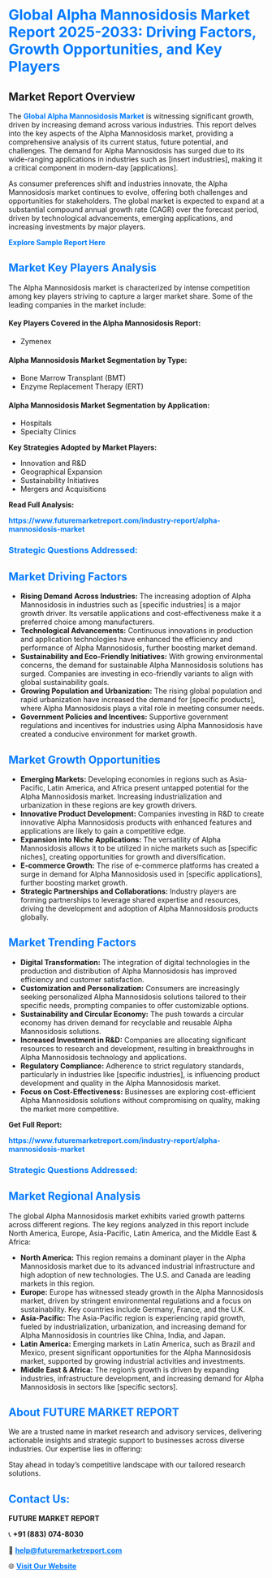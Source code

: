 <h1 style="color: #007BFF;">Global Alpha Mannosidosis Market Report 2025-2033: Driving Factors, Growth Opportunities, and Key Players</h1>

<section id="overview">
<h2>Market Report Overview</h2>
<p>The <a href="https://www.futuremarketreport.com/industry-report/alpha-mannosidosis-market" style="color: #007BFF; text-decoration: none;"><strong>Global Alpha Mannosidosis Market</strong></a> is witnessing significant growth, driven by increasing demand across various industries. This report delves into the key aspects of the Alpha Mannosidosis market, providing a comprehensive analysis of its current status, future potential, and challenges. The demand for Alpha Mannosidosis has surged due to its wide-ranging applications in industries such as [insert industries], making it a critical component in modern-day [applications].</p>
<p>As consumer preferences shift and industries innovate, the Alpha Mannosidosis market continues to evolve, offering both challenges and opportunities for stakeholders. The global market is expected to expand at a substantial compound annual growth rate (CAGR) over the forecast period, driven by technological advancements, emerging applications, and increasing investments by major players.</p>
</section>

<section id="overview">
<p><a href="https://www.futuremarketreport.com/request-sample/reportId=49187" style="color: #007BFF; text-decoration: none;"><strong>Explore Sample Report Here</strong></a></p>
</section>

<section id="key-players">
<h2 style="color: #007BFF;">Market Key Players Analysis</h2>
<p>The Alpha Mannosidosis market is characterized by intense competition among key players striving to capture a larger market share. Some of the leading companies in the market include:</p>
<h4>Key Players Covered in the Alpha Mannosidosis Report:</h4>
<ul><li>Zymenex</li></ul>
<h4>Alpha Mannosidosis Market Segmentation by Type:</h4>
<ul><li>Bone Marrow Transplant (BMT)</li><li>Enzyme Replacement Therapy (ERT)</li></ul>

<h4>Alpha Mannosidosis Market Segmentation by Application:</h4>
<ul><li>Hospitals</li><li>Specialty Clinics</li></ul>
<p><strong>Key Strategies Adopted by Market Players:</strong></p>
<ul>
<li>Innovation and R&D</li>
<li>Geographical Expansion</li>
<li>Sustainability Initiatives</li>
<li>Mergers and Acquisitions</li>
</ul>
</section>

<section>
<p><strong>Read Full Analysis: </strong></p><a href="https://www.futuremarketreport.com/industry-report/alpha-mannosidosis-market" style="color: #007BFF; text-decoration: none;"><strong>https://www.futuremarketreport.com/industry-report/alpha-mannosidosis-market</strong></a>
<h3 style="color: #007BFF;">Strategic Questions Addressed:</h3>
</section>

<section id="driving-factors">
<h2 style="color: #007BFF;">Market Driving Factors</h2>
<ul>
<li><strong>Rising Demand Across Industries:</strong> The increasing adoption of Alpha Mannosidosis in industries such as [specific industries] is a major growth driver. Its versatile applications and cost-effectiveness make it a preferred choice among manufacturers.</li>
<li><strong>Technological Advancements:</strong> Continuous innovations in production and application technologies have enhanced the efficiency and performance of Alpha Mannosidosis, further boosting market demand.</li>
<li><strong>Sustainability and Eco-Friendly Initiatives:</strong> With growing environmental concerns, the demand for sustainable Alpha Mannosidosis solutions has surged. Companies are investing in eco-friendly variants to align with global sustainability goals.</li>
<li><strong>Growing Population and Urbanization:</strong> The rising global population and rapid urbanization have increased the demand for [specific products], where Alpha Mannosidosis plays a vital role in meeting consumer needs.</li>
<li><strong>Government Policies and Incentives:</strong> Supportive government regulations and incentives for industries using Alpha Mannosidosis have created a conducive environment for market growth.</li>
</ul>
</section>

<section id="growth-opportunities">
<h2 style="color: #007BFF;">Market Growth Opportunities</h2>
<ul>
<li><strong>Emerging Markets:</strong> Developing economies in regions such as Asia-Pacific, Latin America, and Africa present untapped potential for the Alpha Mannosidosis market. Increasing industrialization and urbanization in these regions are key growth drivers.</li>
<li><strong>Innovative Product Development:</strong> Companies investing in R&D to create innovative Alpha Mannosidosis products with enhanced features and applications are likely to gain a competitive edge.</li>
<li><strong>Expansion into Niche Applications:</strong> The versatility of Alpha Mannosidosis allows it to be utilized in niche markets such as [specific niches], creating opportunities for growth and diversification.</li>
<li><strong>E-commerce Growth:</strong> The rise of e-commerce platforms has created a surge in demand for Alpha Mannosidosis used in [specific applications], further boosting market growth.</li>
<li><strong>Strategic Partnerships and Collaborations:</strong> Industry players are forming partnerships to leverage shared expertise and resources, driving the development and adoption of Alpha Mannosidosis products globally.</li>
</ul>
</section>

<section id="trending-factors">
<h2 style="color: #007BFF;">Market Trending Factors</h2>
<ul>
<li><strong>Digital Transformation:</strong> The integration of digital technologies in the production and distribution of Alpha Mannosidosis has improved efficiency and customer satisfaction.</li>
<li><strong>Customization and Personalization:</strong> Consumers are increasingly seeking personalized Alpha Mannosidosis solutions tailored to their specific needs, prompting companies to offer customizable options.</li>
<li><strong>Sustainability and Circular Economy:</strong> The push towards a circular economy has driven demand for recyclable and reusable Alpha Mannosidosis solutions.</li>
<li><strong>Increased Investment in R&D:</strong> Companies are allocating significant resources to research and development, resulting in breakthroughs in Alpha Mannosidosis technology and applications.</li>
<li><strong>Regulatory Compliance:</strong> Adherence to strict regulatory standards, particularly in industries like [specific industries], is influencing product development and quality in the Alpha Mannosidosis market.</li>
<li><strong>Focus on Cost-Effectiveness:</strong> Businesses are exploring cost-efficient Alpha Mannosidosis solutions without compromising on quality, making the market more competitive.</li>
</ul>
</section>

<section>
<p><strong>Get Full Report: </strong></p><a href="https://www.futuremarketreport.com/industry-report/alpha-mannosidosis-market" style="color: #007BFF; text-decoration: none;"><strong>https://www.futuremarketreport.com/industry-report/alpha-mannosidosis-market</strong></a>
<h3 style="color: #007BFF;">Strategic Questions Addressed:</h3>
</section>


<section id="regional-analysis">
<h2 style="color: #007BFF;">Market Regional Analysis</h2>
<p>The global Alpha Mannosidosis market exhibits varied growth patterns across different regions. The key regions analyzed in this report include North America, Europe, Asia-Pacific, Latin America, and the Middle East & Africa:</p>
<ul>
<li><strong>North America:</strong> This region remains a dominant player in the Alpha Mannosidosis market due to its advanced industrial infrastructure and high adoption of new technologies. The U.S. and Canada are leading markets in this region.</li>
<li><strong>Europe:</strong> Europe has witnessed steady growth in the Alpha Mannosidosis market, driven by stringent environmental regulations and a focus on sustainability. Key countries include Germany, France, and the U.K.</li>
<li><strong>Asia-Pacific:</strong> The Asia-Pacific region is experiencing rapid growth, fueled by industrialization, urbanization, and increasing demand for Alpha Mannosidosis in countries like China, India, and Japan.</li>
<li><strong>Latin America:</strong> Emerging markets in Latin America, such as Brazil and Mexico, present significant opportunities for the Alpha Mannosidosis market, supported by growing industrial activities and investments.</li>
<li><strong>Middle East & Africa:</strong> The region’s growth is driven by expanding industries, infrastructure development, and increasing demand for Alpha Mannosidosis in sectors like [specific sectors].</li>
</ul>
</section>

<footer>
<h2 style="color: #007BFF;">About FUTURE MARKET REPORT</h2>
<p>We are a trusted name in market research and advisory services, delivering actionable insights and strategic support to businesses across diverse industries. Our expertise lies in offering:</p>

<p>Stay ahead in today’s competitive landscape with our tailored research solutions.</p>

<h2 style="color: #007BFF;">Contact Us:</h2>
<p><strong>FUTURE MARKET REPORT</strong></p>
<p>📞 <strong>+91 (883) 074-8030</strong></p>
<p>📧 <strong><a href="mailto:help@futuremarketreport.com" style="color: #007BFF;">help@futuremarketreport.com</a></strong></p>
<p>🌐 <strong><a href="https://www.futuremarketreport.com/" style="color: #007BFF;">Visit Our Website</a></strong></p>
</footer>